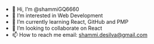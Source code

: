 - 👋 Hi, I’m @shammiGQ6660
- 👀 I’m interested in Web Development
- 🌱 I’m currently learning React, GitHub and PMP
- 💞️ I’m looking to collaborate on React
- 📫 How to reach me email: shammi.desilva@gmail.com

<!---
shammiGQ6660/shammiGQ6660 is a ✨ special ✨ repository because its `README.md` (this file) appears on your GitHub profile.
You can click the Preview link to take a look at your changes.
--->
